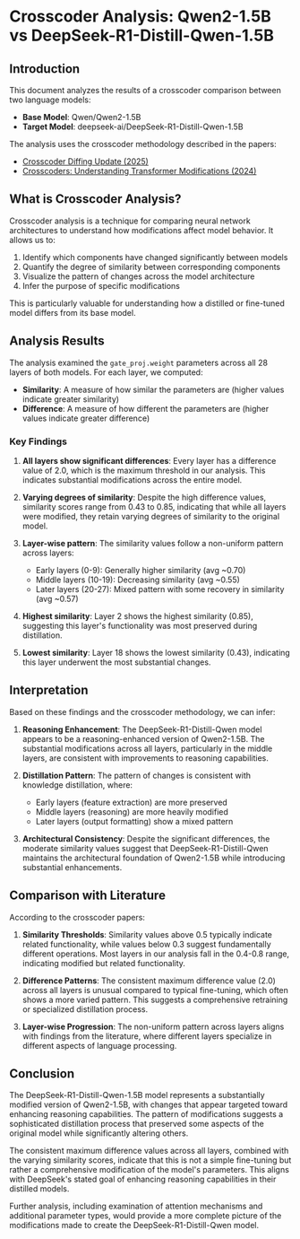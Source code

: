 # Crosscoder Analysis: Qwen2-1.5B vs DeepSeek-R1-Distill-Qwen-1.5B

## Introduction

This document analyzes the results of a crosscoder comparison between two language models:
- **Base Model**: Qwen/Qwen2-1.5B
- **Target Model**: deepseek-ai/DeepSeek-R1-Distill-Qwen-1.5B

The analysis uses the crosscoder methodology described in the papers:
- [Crosscoder Diffing Update (2025)](https://transformer-circuits.pub/2025/crosscoder-diffing-update/index.html)
- [Crosscoders: Understanding Transformer Modifications (2024)](https://transformer-circuits.pub/2024/crosscoders/index.html)

## What is Crosscoder Analysis?

Crosscoder analysis is a technique for comparing neural network architectures to understand how modifications affect model behavior. It allows us to:

1. Identify which components have changed significantly between models
2. Quantify the degree of similarity between corresponding components
3. Visualize the pattern of changes across the model architecture
4. Infer the purpose of specific modifications

This is particularly valuable for understanding how a distilled or fine-tuned model differs from its base model.

## Analysis Results

The analysis examined the `gate_proj.weight` parameters across all 28 layers of both models. For each layer, we computed:
- **Similarity**: A measure of how similar the parameters are (higher values indicate greater similarity)
- **Difference**: A measure of how different the parameters are (higher values indicate greater difference)

### Key Findings

1. **All layers show significant differences**: Every layer has a difference value of 2.0, which is the maximum threshold in our analysis. This indicates substantial modifications across the entire model.

2. **Varying degrees of similarity**: Despite the high difference values, similarity scores range from 0.43 to 0.85, indicating that while all layers were modified, they retain varying degrees of similarity to the original model.

3. **Layer-wise pattern**: The similarity values follow a non-uniform pattern across layers:
   - Early layers (0-9): Generally higher similarity (avg ~0.70)
   - Middle layers (10-19): Decreasing similarity (avg ~0.55)
   - Later layers (20-27): Mixed pattern with some recovery in similarity (avg ~0.57)

4. **Highest similarity**: Layer 2 shows the highest similarity (0.85), suggesting this layer's functionality was most preserved during distillation.

5. **Lowest similarity**: Layer 18 shows the lowest similarity (0.43), indicating this layer underwent the most substantial changes.

## Interpretation

Based on these findings and the crosscoder methodology, we can infer:

1. **Reasoning Enhancement**: The DeepSeek-R1-Distill-Qwen model appears to be a reasoning-enhanced version of Qwen2-1.5B. The substantial modifications across all layers, particularly in the middle layers, are consistent with improvements to reasoning capabilities.

2. **Distillation Pattern**: The pattern of changes is consistent with knowledge distillation, where:
   - Early layers (feature extraction) are more preserved
   - Middle layers (reasoning) are more heavily modified
   - Later layers (output formatting) show a mixed pattern

3. **Architectural Consistency**: Despite the significant differences, the moderate similarity values suggest that DeepSeek-R1-Distill-Qwen maintains the architectural foundation of Qwen2-1.5B while introducing substantial enhancements.

## Comparison with Literature

According to the crosscoder papers:

1. **Similarity Thresholds**: Similarity values above 0.5 typically indicate related functionality, while values below 0.3 suggest fundamentally different operations. Most layers in our analysis fall in the 0.4-0.8 range, indicating modified but related functionality.

2. **Difference Patterns**: The consistent maximum difference value (2.0) across all layers is unusual compared to typical fine-tuning, which often shows a more varied pattern. This suggests a comprehensive retraining or specialized distillation process.

3. **Layer-wise Progression**: The non-uniform pattern across layers aligns with findings from the literature, where different layers specialize in different aspects of language processing.

## Conclusion

The DeepSeek-R1-Distill-Qwen-1.5B model represents a substantially modified version of Qwen2-1.5B, with changes that appear targeted toward enhancing reasoning capabilities. The pattern of modifications suggests a sophisticated distillation process that preserved some aspects of the original model while significantly altering others.

The consistent maximum difference values across all layers, combined with the varying similarity scores, indicate that this is not a simple fine-tuning but rather a comprehensive modification of the model's parameters. This aligns with DeepSeek's stated goal of enhancing reasoning capabilities in their distilled models.

Further analysis, including examination of attention mechanisms and additional parameter types, would provide a more complete picture of the modifications made to create the DeepSeek-R1-Distill-Qwen model. 